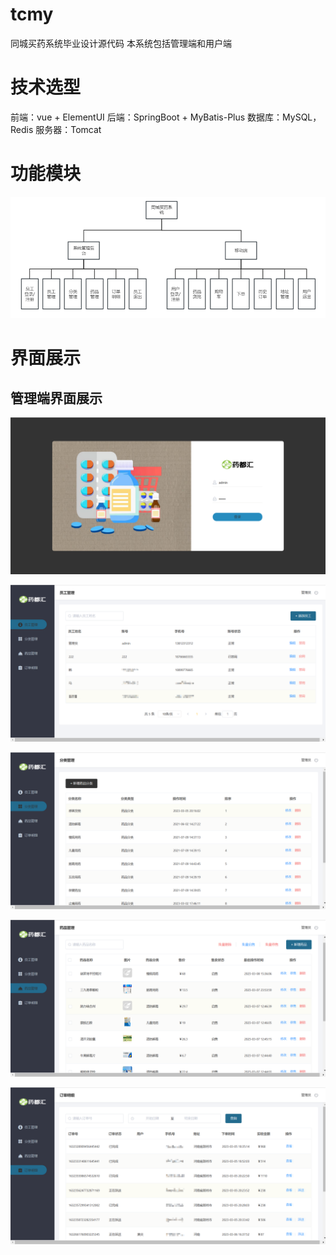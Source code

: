 # tcmy
同城买药系统毕业设计源代码
本系统包括管理端和用户端
# 技术选型
前端：vue + ElementUI 
后端：SpringBoot + MyBatis-Plus
数据库：MySQL，Redis
服务器：Tomcat
# 功能模块
![image-20230317220208354](.\img\20230317220313.png)

# 界面展示

## 管理端界面展示

![image-20230317220208354](.\img\Snipaste_2023-03-17_22-09-24.png)

![image-20230317220208354](.\img\Snipaste_2023-03-17_22-11-28.png)

![image-20230317220208354](.\img\Snipaste_2023-03-17_22-11-40.png)

![image-20230317220208354](.\img\Snipaste_2023-03-17_22-11-52.png)

![image-20230317220208354](.\img\Snipaste_2023-03-17_22-12-24.png)
